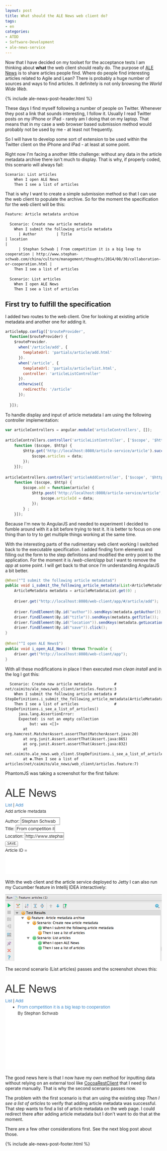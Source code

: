 ```yaml
---
layout: post
title: What should the ALE News web client do?
tags:
- en
categories:
- ATDD
- Software-Development
- ale-news-service
---
```

Now that I have decided on my toolset for the acceptance tests I am thinking about **what** the web client should really do. The purpose of [ALE News](http://www.ale-news.com) is to share articles people find. Where do people find interesting articles related to Agile and Lean? There is probably a huge number of sources and ways to find articles. It definitely is not only browsing the *World Wide Web*.

{% include ale-news-post-header.html %}

These days I find myself following a number of people on Twitter. Whenever they post a link that sounds interesting, I follow it. Usually I read Twitter posts on my iPhone or iPad - rarely am I doing that on my laptop. That means that in my case a web browser based submission method would probably not be used by me - at least not frequently.

So I will have to develop some sort of extension to be used within the Twitter client on the iPhone and iPad - at least at some point.

Right now I'm facing a another little challenge: without any data in the article metadata archive there isn't much to display. That is why, if properly coded, this scenario will always fail:

```gherkin
Scenario: List articles
	When I open ALE News
	Then I see a list of articles
```

That is why I want to create a simple submission method so that I can use the web client to populate the archive. So for the moment the specification for the web client will be this:

```gherkin
Feature: Article metadata archive

  Scenario: Create new article metadata
    When I submit the following article metadata
      | Author         | Title                                            | location                                                                                                     |
      | Stephan Schwab | From competition it is a big leap to cooperation | http://www.stephan-schwab.com/china/culture/management/thoughts/2014/08/30/collaboration-or-cooperation.html |
    Then I see a list of articles

  Scenario: List articles
    When I open ALE News
    Then I see a list of articles
```

## First try to fulfill the specification
I added two routes to the web client. One for looking at existing article metadata and another one for adding it.

```javascript
articleApp.config(['$routeProvider',
  function($routeProvider) {
    $routeProvider.
      when('/article/add', {
        templateUrl: 'partials/article/add.html'
      }).
      when('/article', {
        templateUrl: 'partials/article/list.html',
        controller: 'articleListController'
      }).
      otherwise({
        redirectTo: '/article'
      });

  }]);
```

To handle display and input of article metadata I am using the following controller implementation:

```javascript
var articleControllers = angular.module('articleControllers', []);

articleControllers.controller('articleListController', ['$scope', '$http',
    function ($scope, $http) {
        $http.get('http://localhost:8080/article-service/article').success(function(data) {
            $scope.articles = data;
        });
    }]);

articleControllers.controller('articleAddController', ['$scope', '$http',
    function ($scope, $http) {
        $scope.add = function(article) {
            $http.post('http://localhost:8080/article-service/article', $scope.article).success(function(data) {
                $scope.articleId = data;
            });
        } ;
    }]);
```

Because I'm new to AngularJS and needed to experiment I decided to fumble around with it a bit before trying to test it. It is better to focus on one thing than to try to get multiple things working at the same time.

With the interesting parts of the rudimentary web client working I switched back to the executable specification. I added finding form elements and filling out the form to the step definitions and modified the entry point to the application. For the moment it is */web-client/app* but I want to remove the *app* at some point. I will get back to that once I'm understanding AngularJS a bit better.

```java
@When("^I submit the following article metadata$")
public void i_submit_the_following_article_metadata(List<ArticleMetadata> articleMetadataList) throws Throwable {
    ArticleMetadata metadata = articleMetadataList.get(0) ;

    driver.get("http://localhost:8080/web-client/app/#/article/add");

    driver.findElement(By.id("author")).sendKeys(metadata.getAuthor());
    driver.findElement(By.id("title")).sendKeys(metadata.getTitle());
    driver.findElement(By.id("location")).sendKeys(metadata.getLocation());
    driver.findElement(By.id("save")).click();
}

@When("^I open ALE News$")
public void i_open_ALE_News() throws Throwable {
    driver.get("http://localhost:8080/web-client/app");
}
```

With all these modifications in place I then executed *mvn clean install* and in the log I got this:

```gherkin
  Scenario: Create new article metadata          # net/caimito/ale_news/web_client/articles.feature:3
    When I submit the following article metadata # StepDefinitions.i_submit_the_following_article_metadata(ArticleMetadata>)
    Then I see a list of articles                # StepDefinitions.i_see_a_list_of_articles()
      java.lang.AssertionError: 
      Expected: is not an empty collection
           but: was <[]>
        at org.hamcrest.MatcherAssert.assertThat(MatcherAssert.java:20)
        at org.junit.Assert.assertThat(Assert.java:865)
        at org.junit.Assert.assertThat(Assert.java:832)
        at net.caimito.ale_news.web_client.StepDefinitions.i_see_a_list_of_articles(StepDefinitions.java:45)
        at ✽.Then I see a list of articles(net/caimito/ale_news/web_client/articles.feature:7)
```

PhantomJS was taking a screenshot for the first failure:

![Screenshot Create new article metadata](/img/posts/ale-news/screenshot8482977782544543232.png)

With the web client and the article service deployed to Jetty I can also run my Cucumber feature in Intellij IDEA interactively:

![Cucumber](/img/posts/ale-news/Screen%20Shot%202014-09-27%20at%2013.25.03.png)

The second scenario (List articles) passes and the screenshot shows this:

![Screenshot List articles](/img/posts/ale-news/screenshot1023176486617764092.png)

The good news here is that I now have my own method for inputting data without relying on an external tool like [CocoaRestClient](http://mmattozzi.github.io/cocoa-rest-client/) that I need to operate manually. That is why the second scenario passes now.

The problem with the first scenario is that am using the existing step *Then I see a list of articles* to verify that adding article metadata was successful. That step wants to find a list of article metadata on the web page. I could redirect there after adding article metadata but I don't want to do that at the moment.

There are a few other considerations first. See the next blog post about those.

{% include ale-news-post-footer.html %}
